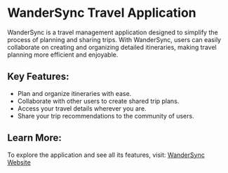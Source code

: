 # WanderSync Travel Application

WanderSync is a travel management application designed to simplify the process of planning and sharing trips.  With WanderSync, users can easily collaborate on creating and organizing detailed itineraries, making travel planning more efficient and enjoyable.

## Key Features:
- Plan and organize itineraries with ease.
- Collaborate with other users to create shared trip plans.
- Access your travel details wherever you are.
- Share your trip recommendations to the community of users.

## Learn More:
To explore the application and see all its features, visit: 
[WanderSync Website](https://wandersync.onrender.com/)